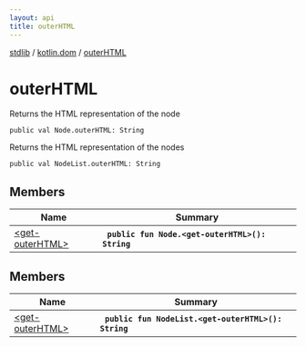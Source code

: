 ```yaml
---
layout: api
title: outerHTML
---
```

[stdlib](../../index.md) / [kotlin.dom](../index.md) / [outerHTML](index.md)

# outerHTML
Returns the HTML representation of the node
```
public val Node.outerHTML: String
```
Returns the HTML representation of the nodes
```
public val NodeList.outerHTML: String
```

## Members

| Name | Summary |
|------|---------|
|[&lt;get-outerHTML&gt;](_get-outerHTML_.md)|&nbsp;&nbsp;**`public fun Node.<get-outerHTML>(): String`**<br>|

## Members

| Name | Summary |
|------|---------|
|[&lt;get-outerHTML&gt;](_get-outerHTML_.md)|&nbsp;&nbsp;**`public fun NodeList.<get-outerHTML>(): String`**<br>|
